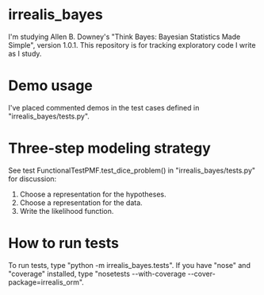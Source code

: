 irrealis_bayes
==============

I'm studying Allen B. Downey's "Think Bayes: Bayesian Statistics Made Simple",
version 1.0.1. This repository is for tracking exploratory code I write as I
study.

Demo usage
==========

I've placed commented demos in the test cases defined in "irrealis_bayes/tests.py".

Three-step modeling strategy
============================
See test FunctionalTestPMF.test_dice_problem() in "irrealis_bayes/tests.py" for
discussion:
1. Choose a representation for the hypotheses.
2. Choose a representation for the data.
3. Write the likelihood function.

How to run tests
================

To run tests, type "python -m irrealis_bayes.tests".  If you have "nose" and
"coverage" installed, type "nosetests --with-coverage
--cover-package=irrealis_orm".
